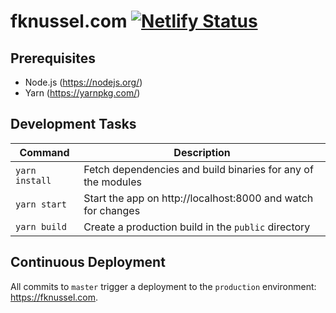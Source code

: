 # fknussel.com [![Netlify Status](https://api.netlify.com/api/v1/badges/779ca632-50c8-4539-8863-230cf7c7cdbc/deploy-status)](https://app.netlify.com/sites/epic-mccarthy-4985de/deploys)

## Prerequisites

-   Node.js (https://nodejs.org/)
-   Yarn (https://yarnpkg.com/)

## Development Tasks

| Command        | Description                                                  |
| -------------- | ------------------------------------------------------------ |
| `yarn install` | Fetch dependencies and build binaries for any of the modules |
| `yarn start`   | Start the app on http://localhost:8000 and watch for changes |
| `yarn build`   | Create a production build in the `public` directory          |

## Continuous Deployment

All commits to `master` trigger a deployment to the `production` environment: https://fknussel.com.
